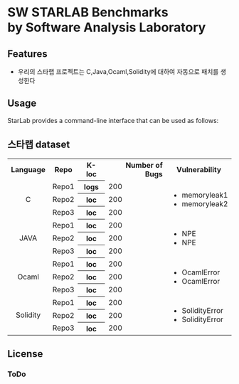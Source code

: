 # SW STARLAB Benchmarks<br>by Software Analysis Laboratory

## Features
- 우리의 스타랩 프로젝트는 C,Java,Ocaml,Solidity에 대하여 자동으로 패치를 생성한다


## Usage
StarLab provides a command-line interface that can be used as follows:

## 스타랩 dataset
<table>
  <tbody>
    <tr>
      <th>Language</th>
      <th align="center">Repo</th>
      <th align="center">K-loc</th>
      <th align="right">Number of Bugs</th>
      <th align="center">Vulnerability</th>
    </tr>
  <tr>
    <td align="center" rowspan="3">C</td>
    <td>Repo1</td>
    <th align="center">logs</th>
    <td>200</td>
    <td rowspan="3">
    <ul>
          <li>memoryleak1</li>
          <li>memoryleak2</li>
    </ul>
    </td> 
  </tr>
  <tr>
    <td>Repo2</td>
    <th align="center">loc</th>
    <td>200</td>
    
  </tr>
  <tr>
    <td>Repo3</td>
    <th align="center">loc</th>
    <td>200</td>  
  </tr>
  <tr>
    <td align="center" rowspan="3">JAVA</td>
    <td>Repo1</td>
    <th align="center">loc</th>
    <td>200</td>
    <td rowspan="3">
    <ul>
          <li>NPE</li>
          <li>NPE</li>
    </ul>
    </td> 
  </tr>
  <tr>
    <td>Repo2</td>
    <th align="center">loc</th>
    <td>200</td>
    
  </tr>
  <tr>
    <td>Repo3</td>
    <th align="center">loc</th>
    <td>200</td>  
  </tr>
  <tr>
    <td align="center" rowspan="3">Ocaml</td>
    <td>Repo1</td>
    <th align="center">loc</th>
    <td>200</td>
    <td rowspan="3">
    <ul>
          <li>OcamlError</li>
          <li>OcamlError</li>
    </ul>
    </td> 
  </tr>
  <tr>
    <td>Repo2</td>
    <th align="center">loc</th>
    <td>200</td>
    
  </tr>
  <tr>
    <td>Repo3</td>
    <th align="center">loc</th>
    <td>200</td>  
  </tr>
  <tr>
    <td align="center" rowspan="3">Solidity</td>
    <td>Repo1</td>
    <th align="center">loc</th>
    <td>200</td>
    <td rowspan="3">
    <ul>
          <li>SolidityError</li>
          <li>SolidityError</li>
    </ul>
    </td> 
  </tr>
  <tr>
    <td>Repo2</td>
    <th align="center">loc</th>
    <td>200</td>
    
  </tr>
  <tr>
    <td>Repo3</td>
    <th align="center">loc</th>
    <td>200</td>  
  </tr>
 
  
  </tbody>
</table>


  

## License
### ToDo
